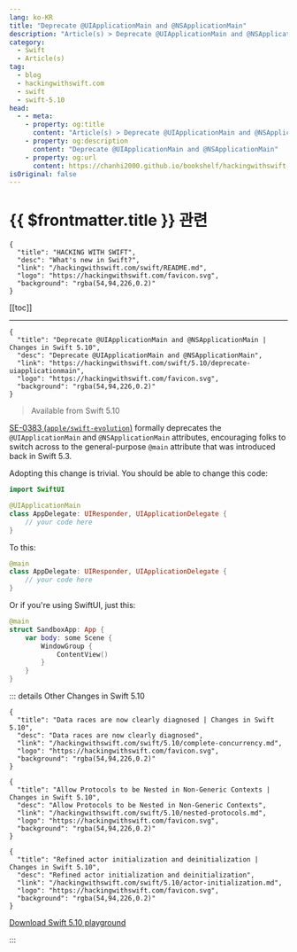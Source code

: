 ```yaml
---
lang: ko-KR
title: "Deprecate @UIApplicationMain and @NSApplicationMain"
description: "Article(s) > Deprecate @UIApplicationMain and @NSApplicationMain"
category:
  - Swift
  - Article(s)
tag: 
  - blog
  - hackingwithswift.com
  - swift
  - swift-5.10
head:
  - - meta:
    - property: og:title
      content: "Article(s) > Deprecate @UIApplicationMain and @NSApplicationMain"
    - property: og:description
      content: "Deprecate @UIApplicationMain and @NSApplicationMain"
    - property: og:url
      content: https://chanhi2000.github.io/bookshelf/hackingwithswift.com/swift/5.10/deprecate-uiapplicationmain.html
isOriginal: false
---
```


# {{ $frontmatter.title }} 관련

```component VPCard
{
  "title": "HACKING WITH SWIFT",
  "desc": "What's new in Swift?",
  "link": "/hackingwithswift.com/swift/README.md",
  "logo": "https://hackingwithswift.com/favicon.svg",
  "background": "rgba(54,94,226,0.2)"
}
```

[[toc]]

---

```component VPCard
{
  "title": "Deprecate @UIApplicationMain and @NSApplicationMain | Changes in Swift 5.10",
  "desc": "Deprecate @UIApplicationMain and @NSApplicationMain",
  "link": "https://hackingwithswift.com/swift/5.10/deprecate-uiapplicationmain", 
  "logo": "https://hackingwithswift.com/favicon.svg",
  "background": "rgba(54,94,226,0.2)"
}
```

> Available from Swift 5.10

[SE-0383 (<FontIcon icon="iconfont icon-github"/>`apple/swift-evolution`)](https://github.com/apple/swift-evolution/blob/main/proposals/0383-deprecate-uiapplicationmain-and-nsapplicationmain.md) formally deprecates the `@UIApplicationMain` and `@NSApplicationMain` attributes, encouraging folks to switch across to the general-purpose `@main` attribute that was introduced back in Swift 5.3.

Adopting this change is trivial. You should be able to change this code:

```swift
import SwiftUI 

@UIApplicationMain
class AppDelegate: UIResponder, UIApplicationDelegate {
    // your code here
}
```

To this:

```swift
@main
class AppDelegate: UIResponder, UIApplicationDelegate {
    // your code here        
}
```

Or if you're using SwiftUI, just this:

```swift
@main
struct SandboxApp: App {
    var body: some Scene {
        WindowGroup {
            ContentView()
        }
    }
}
```

::: details Other Changes in Swift 5.10

```component VPCard
{
  "title": "Data races are now clearly diagnosed | Changes in Swift 5.10",
  "desc": "Data races are now clearly diagnosed",
  "link": "/hackingwithswift.com/swift/5.10/complete-concurrency.md",
  "logo": "https://hackingwithswift.com/favicon.svg",
  "background": "rgba(54,94,226,0.2)"
}
```

```component VPCard
{
  "title": "Allow Protocols to be Nested in Non-Generic Contexts | Changes in Swift 5.10",
  "desc": "Allow Protocols to be Nested in Non-Generic Contexts",
  "link": "/hackingwithswift.com/swift/5.10/nested-protocols.md",
  "logo": "https://hackingwithswift.com/favicon.svg",
  "background": "rgba(54,94,226,0.2)"
}
```
<!-- 
```component VPCard
{
  "title": "Deprecate @UIApplicationMain and @NSApplicationMain | Changes in Swift 5.10",
  "desc": "Deprecate @UIApplicationMain and @NSApplicationMain",
  "link": "/hackingwithswift.com/swift/5.10/deprecate-uiapplicationmain.md",
  "logo": "https://hackingwithswift.com/favicon.svg",
  "background": "rgba(54,94,226,0.2)"
}
```
 -->
```component VPCard
{
  "title": "Refined actor initialization and deinitialization | Changes in Swift 5.10",
  "desc": "Refined actor initialization and deinitialization",
  "link": "/hackingwithswift.com/swift/5.10/actor-initialization.md",
  "logo": "https://hackingwithswift.com/favicon.svg",
  "background": "rgba(54,94,226,0.2)"
}
```

[<FontIcon icon="fas fa-file-zipper"/>Download Swift 5.10 playground](https://hackingwithswift.com/files/playgrounds/swift/playground-5-9-to-5-10.playground.zip)

:::

